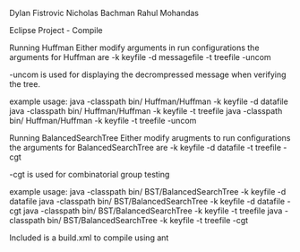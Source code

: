 Dylan Fistrovic
Nicholas Bachman
Rahul Mohandas

Eclipse Project - Compile

Running Huffman
Either modify arguments in run configurations
the arguments for Huffman are
-k keyfile
-d messagefile
-t treefile
-uncom

-uncom is used for displaying the decrompressed message when verifying the tree.

example usage:
	java -classpath bin/ Huffman/Huffman -k keyfile -d datafile
	java -classpath bin/ Huffman/Huffman -k keyfile -t treefile
	java -classpath bin/ Huffman/Huffman -k keyfile -t treefile -uncom

Running BalancedSearchTree
Either modify arugments to run configurations
the arguments for BalancedSearchTree are
-k keyfile
-d datafile
-t treefile
-cgt

-cgt is used for combinatorial group testing

example usage:
	java -classpath bin/ BST/BalancedSearchTree -k keyfile -d datafile
	java -classpath bin/ BST/BalancedSearchTree -k keyfile -d datafile -cgt
	java -classpath bin/ BST/BalancedSearchTree -k keyfile -t treefile
	java -classpath bin/ BST/BalancedSearchTree -k keyfile -t treefile -cgt

Included is a build.xml to compile using ant
